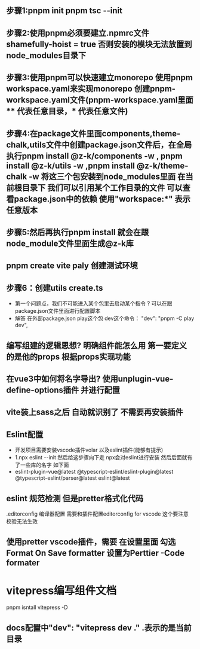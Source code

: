 ## 步骤1:pnpm init pnpm tsc --init
## 步骤2:使用pnpm必须要建立.npmrc文件 shamefully-hoist = true 否则安装的模块无法放置到node_modules目录下
## 步骤3:使用pnpm可以快速建立monorepo 使用pnpm workspace.yaml来实现monorepo 创建pnpm-workspace.yaml文件(pnpm-workspace.yaml里面 ** 代表任意目录，* 代表任意文件)
## 步骤4:在package文件里面components,theme-chalk,utils文件中创建package.json文件后，在全局执行pnpm install @z-k/components -w , pnpm install @z-k/utils -w ,pnpm install @z-k/theme-chalk -w 将这三个包安装到node_modules里面 在当前根目录下 我们可以引用某个工作目录的文件 可以查看package.json中的依赖 使用"workspace:*" 表示任意版本
## 步骤5:然后再执行pnpm install 就会在跟node_module文件里面生成@z-k库

## pnpm create vite paly  创建测试环境

## 步骤6：创建utils create.ts

- 第一个问题点，我们不可能进入某个包里去启动某个指令 ? 可以在跟package.json文件里面进行配置脚本
- 解答 在外部package.json play这个包 dev这个命令： "dev": "pnpm -C play dev",


## 编写组建的逻辑思想? 明确组件能怎么用 第一要定义的是他的props 根据props实现功能

## 在vue3中如何将名字导出?  使用unplugin-vue-define-options插件 并进行配置

## vite装上sass之后 自动就识别了 不需要再安装插件


## Eslint配置
- 开发项目需要安装vscode插件volar 以及eslint插件(能够有提示)
- 1.npx eslint --init 然后给这步骤向下走  npx会对eslint进行安装 然后后面就有了一些库的名字 如下面
- eslint-plugin-vue@latest  @typescript-eslint/eslint-plugin@latest @typescript-eslint/parser@latest eslint@latest
## eslint 规范检测 但是pretter格式化代码   
.editorconfig 编译器配置  需要和插件配置editorconfig  for vscode
这个要注意 校验无法生效

## 使用pretter vscode插件，需要 在设置里面 勾选Format On Save  formatter 设置为Perttier -Code formater

# vitepress编写组件文档
 pnpm isntall vitepress -D
## docs配置中"dev": "vitepress dev ." .表示的是当前目录